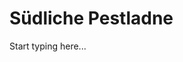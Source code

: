 # Südliche Pestladne

Start typing here...

<procedure title="Charaktere aktuell an diesem Ort">
<list columns="3">
</list>
</procedure>